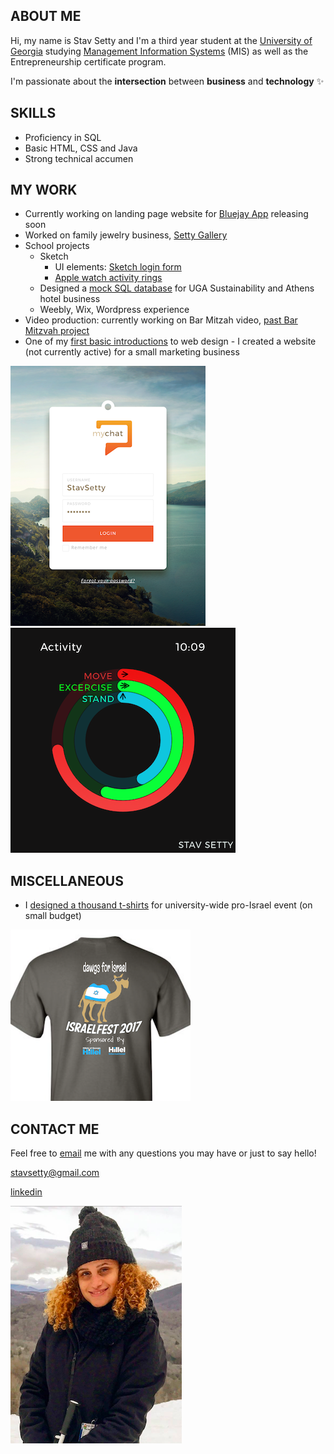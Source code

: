 ## ABOUT ME

Hi, my name is Stav Setty and I'm a third year student at the [University of Georgia](http://www.uga.edu) studying [Management Information Systems](http://www.terry.uga.edu/undergraduate/majors/management-information-systems) (MIS) as well as the Entrepreneurship certificate program. 

I'm passionate about the <b>intersection</b> between  <b>business</b> and <b>technology</b> :sparkles:

## SKILLS 
- Proficiency in SQL 
- Basic HTML, CSS and Java 
- Strong technical accumen 

## MY WORK
- Currently working on landing page website for [Bluejay App](http://bluejay-app.com/#) releasing soon
- Worked on family jewelry business, [Setty Gallery](http://www.settygallery.com)
- School projects 
  - Sketch
    - UI elements: [Sketch login form](http://imgur.com/a/jcT32) 
    - [Apple watch activity rings](http://imgur.com/a/nZTUE) 
  - Designed a [mock SQL database](http://share.pho.to/Ah2fd) for UGA Sustainability and Athens hotel business 
  - Weebly, Wix, Wordpress experience  
- Video production: currently working on Bar Mitzah video, [past Bar Mitzvah project](https://www.youtube.com/watch?v=ReIv-pZ4ONY)
- One of my [first basic introductions](https://ibb.co/cpOoO5) to web design - I created a website (not currently active) for a small marketing business 

<img src="Login UI.png">
<img src="Artboard.png">


## MISCELLANEOUS  

- I [designed a thousand t-shirts](https://ibb.co/g7g8O5) for university-wide pro-Israel event (on small budget) 

![Image](tshirt.jpg)

## CONTACT ME
Feel free to [email](mailto:stavsetty@gmail.com) me with any questions you may have or just to say hello! 

[stavsetty@gmail.com](mailto:stavsetty@gmail.com)

[linkedin](https://www.linkedin.com/in/stavsetty/)

<img src="stav.png">
